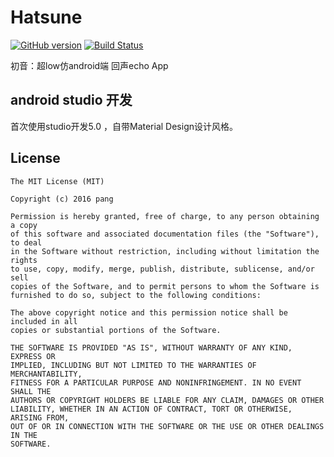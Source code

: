 # Hatsune
[![GitHub version](https://badge.fury.io/gh/Hootrix%2FHatsune.svg)](https://badge.fury.io/gh/Hootrix%2FHatsune)
[![Build Status](https://travis-ci.org/Hootrix/Hatsune.png)](https://travis-ci.org/Hootrix/Hatsune)

初音：超low仿android端 回声echo App

## android studio 开发
首次使用studio开发5.0 ，自带Material Design设计风格。


## License
``` 
The MIT License (MIT)

Copyright (c) 2016 pang

Permission is hereby granted, free of charge, to any person obtaining a copy
of this software and associated documentation files (the "Software"), to deal
in the Software without restriction, including without limitation the rights
to use, copy, modify, merge, publish, distribute, sublicense, and/or sell
copies of the Software, and to permit persons to whom the Software is
furnished to do so, subject to the following conditions:

The above copyright notice and this permission notice shall be included in all
copies or substantial portions of the Software.

THE SOFTWARE IS PROVIDED "AS IS", WITHOUT WARRANTY OF ANY KIND, EXPRESS OR
IMPLIED, INCLUDING BUT NOT LIMITED TO THE WARRANTIES OF MERCHANTABILITY,
FITNESS FOR A PARTICULAR PURPOSE AND NONINFRINGEMENT. IN NO EVENT SHALL THE
AUTHORS OR COPYRIGHT HOLDERS BE LIABLE FOR ANY CLAIM, DAMAGES OR OTHER
LIABILITY, WHETHER IN AN ACTION OF CONTRACT, TORT OR OTHERWISE, ARISING FROM,
OUT OF OR IN CONNECTION WITH THE SOFTWARE OR THE USE OR OTHER DEALINGS IN THE
SOFTWARE.
``` 

